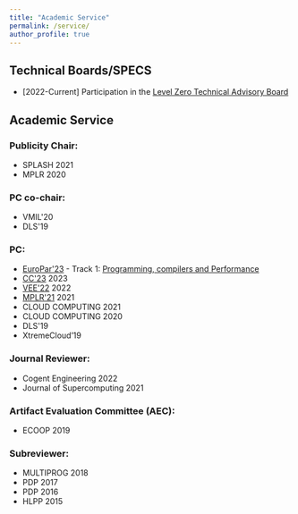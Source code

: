 ```yaml
---
title: "Academic Service"
permalink: /service/
author_profile: true
---
```


## Technical Boards/SPECS

* [2022-Current] Participation in the [Level Zero Technical Advisory Board](https://github.com/oneapi-src/oneAPI-tab/tree/main/tab-level-zero)

## Academic Service 

### Publicity Chair: 
  * SPLASH 2021
  * MPLR 2020

### PC co-chair:
  * VMIL'20
  * DLS'19
  
### PC: 
  * [EuroPar'23](https://2023.euro-par.org/) - Track 1: [Programming, compilers and Performance](https://2023.euro-par.org/submission-of-papers/submission-of-papers/track-1-programming-compilers-and-performance/)
  * [CC'23](https://conf.researchr.org/track/CC-2023/CC-2023-research-papers) 2023
  * [VEE'22](https://conf.researchr.org/committee/vee-2022/vee-2022-papers-program-committee) 2022
  * [MPLR'21](https://wwuindico.uni-muenster.de/event/449/) 2021 
  * CLOUD COMPUTING 2021
  * CLOUD COMPUTING 2020
  * DLS'19
  * XtremeCloud’19
  
### Journal Reviewer:
  * Cogent Engineering 2022
  * Journal of Supercomputing 2021 

### Artifact Evaluation Committee (AEC): 
  * ECOOP 2019

### Subreviewer:
  * MULTIPROG 2018
  * PDP 2017
  * PDP 2016
  * HLPP 2015
